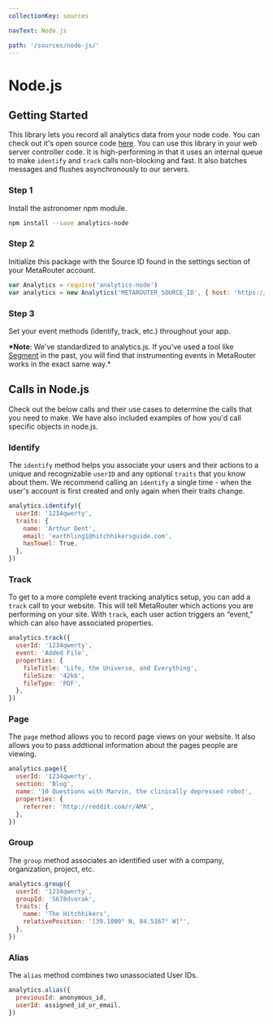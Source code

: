 ```yaml
---
collectionKey: sources

navText: Node.js

path: '/sources/node-js/'
---
```


# Node.js

## Getting Started

This library lets you record all analytics data from your node code. You can check out it's open source code [here](https://github.com/segmentio/analytics-node). You can use this library in your web server controller code. It is high-performing in that it uses an internal queue to make `identify` and `track` calls non-blocking and fast. It also batches messages and flushes asynchronously to our servers.

### Step 1

Install the astronomer npm module.

```bash
npm install --save analytics-node
```

### Step 2

Initialize this package with the Source ID found in the settings section of your MetaRouter account.

```javascript
var Analytics = require('analytics-node')
var analytics = new Analytics('METAROUTER_SOURCE_ID', { host: 'https://e.metarouter.io' })
```

### Step 3

Set your event methods (identify, track, etc.) throughout your app.

**\*Note**: We've standardized to analytics.js. If you've used a tool like [Segment](https://segment.com/) in the past, you will find that instrumenting events in MetaRouter works in the exact same way.\*

## Calls in Node.js

Check out the below calls and their use cases to determine the calls that you need to make. We have also included examples of how you'd call specific objects in node.js.

### Identify

The `identify` method helps you associate your users and their actions to a unique and recognizable `userID` and any optional `traits` that you know about them. We recommend calling an `identify` a single time - when the user's account is first created and only again when their traits change.

```javascript
analytics.identify({
  userId: '1234qwerty',
  traits: {
    name: 'Arthur Dent',
    email: 'earthling1@hitchhikersguide.com',
    hasTowel: True,
  },
})
```

### Track

To get to a more complete event tracking analytics setup, you can add a `track` call to your website. This will tell MetaRouter which actions you are performing on your site. With `track`, each user action triggers an “event,” which can also have associated properties.

```javascript
analytics.track({
  userId: '1234qwerty',
  event: 'Added File',
  properties: {
    fileTitle: 'Life, the Universe, and Everything',
    fileSize: '42kb',
    fileType: 'PDF',
  },
})
```

### Page

The `page` method allows you to record page views on your website. It also allows you to pass addtional information about the pages people are viewing.

```javascript
analytics.page({
  userId: '1234qwerty',
  section: 'Blog',
  name: '10 Questions with Marvin, the clinically depressed robot',
  properties: {
    referrer: 'http://reddit.com/r/AMA',
  },
})
```

### Group

The `group` method associates an identified user with a company, organization, project, etc.

```javascript
analytics.group({
  userId: '1234qwerty',
  groupId: '5678dvorak',
  traits: {
    name: 'The Hitchhikers',
    relativePosition: '[39.1000° N, 84.5167° W]"',
  },
})
```

### Alias

The `alias` method combines two unassociated User IDs.

```javascript
analytics.alias({
  previousId: anonymous_id,
  userId: assigned_id_or_email,
})
```

